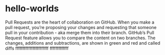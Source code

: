 # hello-worlds

Pull Requests are the heart of collaboration on GitHub. When you make a pull request, you’re proposing your changes and requesting that someone pull in your contribution - aka merge them into their branch. GitHub’s Pull Request feature allows you to compare the content on two branches. The changes, additions and subtractions, are shown in green and red and called diffs 
fffffffffffffffffffffff
fffffffffffff
